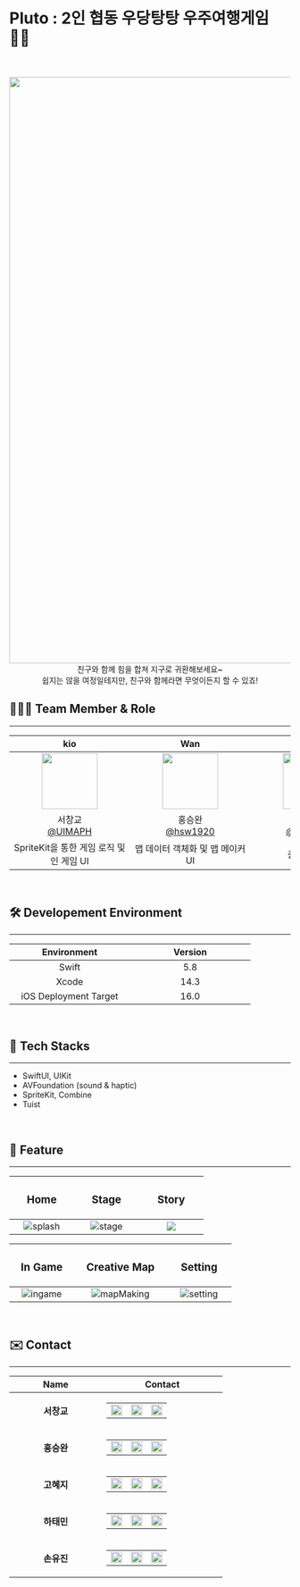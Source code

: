 # Pluto : 2인 협동 우당탕탕 우주여행게임 👨‍🚀

<center>
<br>
<br>
<img src="https://velog.velcdn.com/images/pccommen/post/14f4169f-df84-47bd-8396-0d1704d4c9b4/image.png" width="1050">
<br>
친구와 함께 힘을 합쳐 지구로 귀환해보세요~
<br>
쉽지는 않을 여정일테지만, 친구와 함께라면 무엇이든지 할 수 있죠!
</center>


## 💁🏻‍♀️ Team Member & Role
---

| <div style="width:200px">kio</div> | <div style="width:200px">Wan</div> | <div style="width:200px">Hazzy</div> | <div style="width:200px">Kori</div> | <div style="width:200px">Mango</div> |
| :--------: | :--------: | :--------: | :--------: | :--------: |
|<img src="https://velog.velcdn.com/images/pccommen/post/9b28f7ff-883e-415b-bfc9-06d9240aad9a/image.png" width = 100>|<img src="https://velog.velcdn.com/images/pccommen/post/aa38be68-d91a-4663-915f-505bf073862f/image.jpeg" width=100>|<img src="https://velog.velcdn.com/images/pccommen/post/cdbe40df-879b-4c3f-8c94-c131e66afd1b/image.png" width=100>|<img src="https://velog.velcdn.com/images/pccommen/post/87ad7524-9c38-4f55-8162-aa29319dedd4/image.png" width=100>|<img src="https://cdn-icons-png.flaticon.com/512/4336/4336202.png" width=100>|
|서창교<br>[@UIMAPH](https://github.com/UIMAPH)|홍승완<br>[@hsw1920](https://github.com/hsw1920)|고혜지<br> [@Ko-HyeJi](https://github.com/Ko-HyeJi)|하태민<br> [@rodifish](rodifish@gmail.com)|손유진<br> [@Mango]()|
|SpriteKit을 통한 게임 로직 및 인 게임 UI|맵 데이터 객체화 및 맵 메이커 UI|총괄 UI 담당|디자인 시스템 설계 및 아트디렉팅|프로젝트 매니징|
<br>



## 🛠 Developement Environment
---

| <div style="width:200px">Environment</div> | <div style="width:200px">Version</div> |
|:-:|:-:|
|Swift|5.8|
|Xcode|14.3|
|iOS Deployment Target|16.0|

<br>

## 📱 Tech Stacks
---
- SwiftUI, UIKit
- AVFoundation (sound & haptic)
- SpriteKit, Combine
- Tuist

<br>

## 🍎 Feature
---
|<div style="width: 100px;"><h3>Home</h3></div>|<div style="width: 100px;"><h3>Stage</h3></div>| <div style="width: 100px;"><h3>Story</h3></div> |
| :-: | :-: | :-: |
|![splash](https://velog.velcdn.com/images/pccommen/post/8a0dc2f0-0e8b-4350-ab0c-08e5c38f56f5/image.gif)|![stage](https://velog.velcdn.com/images/pccommen/post/adb050be-f6d4-4314-87f0-5812671537b0/image.gif)|![](https://velog.velcdn.com/images/pccommen/post/d9c7345e-853f-4290-b113-becdd5a130cd/image.gif)|

|<div style="width: 100px;"><h3>In Game</h3></div>|<div style="width: 150px;"><h3>Creative Map</h3></div>| <div style="width: 100px;"><h3>Setting</h3></div> |
| :-: | :-: | :-:|
|![ingame](https://velog.velcdn.com/images/pccommen/post/9ba68627-6ad3-4d47-acc4-b1b0945110bf/image.gif)|![mapMaking](https://velog.velcdn.com/images/pccommen/post/45f9f0ef-18ba-482d-a5fa-4b7943b199e6/image.gif)|![setting](https://velog.velcdn.com/images/pccommen/post/366358ca-09a5-4a05-a346-b3a8781b5122/image.gif)|

<br>

## ✉️ Contact
___

|<div style="width: 150px;">Name</div>|<div style="width: 200px;">Contact</div>|
|:-:|:-:|
|**서창교**|<table style="border: none;"><tr><td style="border-right: hidden;"><a href="키오 링크드인"><img src="https://play-lh.googleusercontent.com/kMofEFLjobZy_bCuaiDogzBcUT-dz3BBbOrIEjJ-hqOabjK8ieuevGe6wlTD15QzOqw" style="width: 20px;"></a></td><td style="border-right: hidden;"><a href="키오 깃허브"><img src="https://cdn-icons-png.flaticon.com/512/25/25231.png" style="width: 20px;"></a></td><td><a href="키오 메일"><img src="https://play-lh.googleusercontent.com/0zNZ_2F9UgHUCc9UWnrP1ARHHA4a4l0KkR8F8CkdKOs2oXdlO1qeTdaFaNSGQDIc1b8" style="width: 20px;"></a></td></tr></table>|
|**홍승완**|<table style="border: none;"><tr><td style="border-right: hidden;"><a href="완 링크드인"><img src="https://play-lh.googleusercontent.com/kMofEFLjobZy_bCuaiDogzBcUT-dz3BBbOrIEjJ-hqOabjK8ieuevGe6wlTD15QzOqw" style="width: 20px;"></a></td><td style="border-right: hidden;"><a href="완 깃허브"><img src="https://cdn-icons-png.flaticon.com/512/25/25231.png" style="width: 20px;"></a></td><td><a href="완 메일"><img src="https://play-lh.googleusercontent.com/0zNZ_2F9UgHUCc9UWnrP1ARHHA4a4l0KkR8F8CkdKOs2oXdlO1qeTdaFaNSGQDIc1b8" style="width: 20px;"></a></td></tr></table>|
|**고혜지**|<table style="border: none;"><tr><td style="border-right: hidden;"><a href="www.linkedin.com/in/ko-hyeji"><img src="https://play-lh.googleusercontent.com/kMofEFLjobZy_bCuaiDogzBcUT-dz3BBbOrIEjJ-hqOabjK8ieuevGe6wlTD15QzOqw" style="width: 20px;"></a></td><td style="border-right: hidden;"><a href="해지 깃허브"><img src="https://cdn-icons-png.flaticon.com/512/25/25231.png" style="width: 20px;"></a></td><td><a href="해지 메일"><img src="https://play-lh.googleusercontent.com/0zNZ_2F9UgHUCc9UWnrP1ARHHA4a4l0KkR8F8CkdKOs2oXdlO1qeTdaFaNSGQDIc1b8" style="width: 20px;"></a></td></tr></table>|
|**하태민**|<table style="border: none;"><tr><td style="border-right: hidden;"><a href="코리 링크드인"><img src="https://play-lh.googleusercontent.com/kMofEFLjobZy_bCuaiDogzBcUT-dz3BBbOrIEjJ-hqOabjK8ieuevGe6wlTD15QzOqw" style="width: 20px;"></a></td><td style="border-right: hidden;"><a href="코리 깃허브"><img src="https://cdn-icons-png.flaticon.com/512/25/25231.png" style="width: 20px;"></a></td><td><a href="코리 메일"><img src="https://play-lh.googleusercontent.com/0zNZ_2F9UgHUCc9UWnrP1ARHHA4a4l0KkR8F8CkdKOs2oXdlO1qeTdaFaNSGQDIc1b8" style="width: 20px;"></a></td></tr></table>|
|**손유진**|<table style="border: none;"><tr><td style="border-right: hidden;"><a href="망고 링크드인"><img src="https://play-lh.googleusercontent.com/kMofEFLjobZy_bCuaiDogzBcUT-dz3BBbOrIEjJ-hqOabjK8ieuevGe6wlTD15QzOqw" style="width: 20px;"></a></td><td style="border-right: hidden;"><a href="망고 깃허브"><img src="https://cdn-icons-png.flaticon.com/512/25/25231.png" style="width: 20px;"></a></td><td><a href="망고 메일"><img src="https://play-lh.googleusercontent.com/0zNZ_2F9UgHUCc9UWnrP1ARHHA4a4l0KkR8F8CkdKOs2oXdlO1qeTdaFaNSGQDIc1b8" style="width: 20px;"></a></td></tr></table>|

